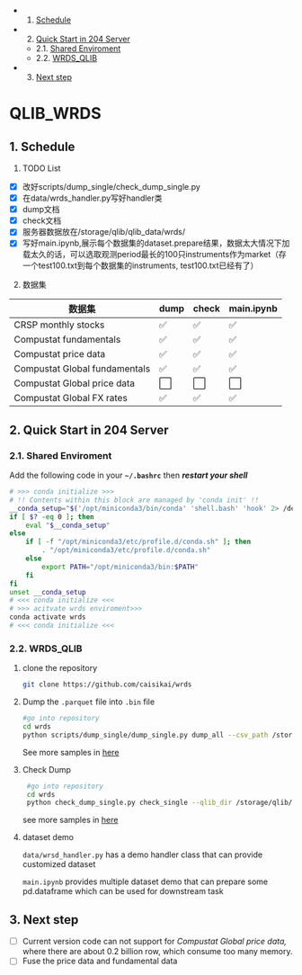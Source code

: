 <!-- vscode-markdown-toc -->
* 1. [Schedule](#Schedule)
* 2. [Quick Start in 204 Server](#QuickStartin204Server)
	* 2.1. [Shared Enviroment](#SharedEnviroment)
	* 2.2. [WRDS_QLIB](#WRDS_QLIB)
* 3. [Next step](#Nextstep)

<!-- vscode-markdown-toc-config
	numbering=true
	autoSave=true
	/vscode-markdown-toc-config -->
<!-- /vscode-markdown-toc -->

# QLIB_WRDS
##  1. <a name='Schedule'></a>Schedule
1. TODO List
 - [x]  改好scripts/dump_single/check_dump_single.py
 - [x]  在data/wrds_handler.py写好handler类
 - [x]  dump文档
 - [x]  check文档
 - [x]  服务器数据放在/storage/qlib/qlib_data/wrds/
 - [x]  写好main.ipynb,展示每个数据集的dataset.prepare结果，数据太大情况下加载太久的话，可以选取观测period最长的100只instruments作为market（存一个test100.txt到每个数据集的instruments, test100.txt已经有了）
2. 数据集
   
| 数据集                        | dump | check | main.ipynb |
| ---------------------------- | ---- | ---- | ----|
| CRSP monthly stocks           | ✅    | ✅ |✅  |
| Compustat fundamentals        | ✅    | ✅ |✅  |
| Compustat price data          | ✅    | ✅ |✅  |
| Compustat Global fundamentals | ✅    | ✅ |✅  |
| Compustat Global price data   | ⬜️    | ⬜️ |⬜️  |
| Compustat Global FX rates     | ✅    | ✅ |✅  |



##  2. <a name='QuickStartin204Server'></a>Quick Start in 204 Server

###  2.1. <a name='SharedEnviroment'></a>Shared Enviroment

Add the following code in your **`~/.bashrc`** then ***restart your shell***

```bash
# >>> conda initialize >>>
# !! Contents within this block are managed by 'conda init' !!
__conda_setup="$('/opt/miniconda3/bin/conda' 'shell.bash' 'hook' 2> /dev/null)"
if [ $? -eq 0 ]; then
    eval "$__conda_setup"
else
    if [ -f "/opt/miniconda3/etc/profile.d/conda.sh" ]; then
        . "/opt/miniconda3/etc/profile.d/conda.sh"
    else
        export PATH="/opt/miniconda3/bin:$PATH"
    fi
fi
unset __conda_setup
# <<< conda initialize <<<
# >>> acitvate wrds enviroment>>>
conda activate wrds
# <<< conda initialize <<<
```

###  2.2. <a name='WRDS_QLIB'></a>WRDS_QLIB

1. clone the repository
   
    ```bash
    git clone https://github.com/caisikai/wrds
    ```
    
2. Dump the `.parquet` file into `.bin` file
   
    ```bash
    #go into repository
    cd wrds
    python scripts/dump_single/dump_single.py dump_all --csv_path /storage/wrds/crsp/sasdata/a_stock/msf.parquet --qlib_dir /storage/qlib/qlib_data/crsp/a_stock/msf_test --symbol_field_name permno --date_field_name date
    ```

    See more samples in [here](https://github.com/caisikai/wrds/blob/main/scripts/dump_single/readme.md)
    
3. Check Dump
   ```bash
    #go into repository
    cd wrds
    python check_dump_single.py check_single --qlib_dir /storage/qlib/qlib_data/wrds/comp/d_global/currency/g_exrt_mth/ --check_symbol_num -1 --parquet_path /storage/wrds/comp/sasdata/d_global/currency/g_exrt_mth.parquet
    ```

    see more samples in [here](https://github.com/caisikai/wrds/blob/main/scripts/dump_single/readme.md)
    
4. dataset demo
   
    `data/wrsd_handler.py` has a demo handler class that can provide customized dataset
    
    `main.ipynb` provides multiple dataset demo that can prepare some pd.dataframe which can be used for downstream task
    

##  3. <a name='Nextstep'></a>Next step

- [ ]  Current version code can not support for *Compustat Global price data,* where there are about 0.2 billion row, which consume too many memory.
- [ ]  Fuse the price data and fundamental data